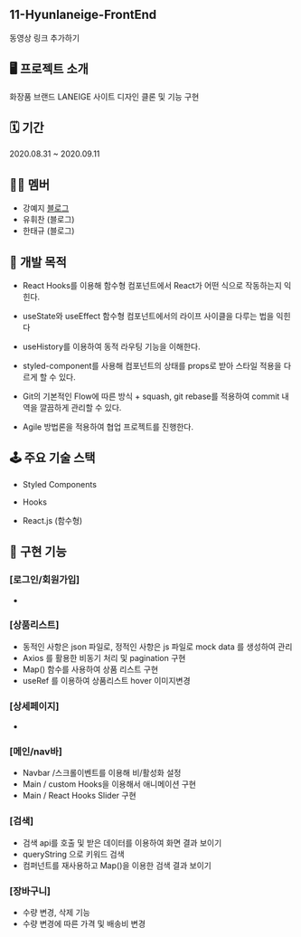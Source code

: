 

## 11-Hyunlaneige-FrontEnd


동영상 링크 추가하기 

## 🖥 프로젝트 소개

 화장품 브랜드 LANEIGE 사이트 디자인 클론 및 기능 구현

## 🗓 기간 

 2020.08.31 ~ 2020.09.11

## 👨‍💻 멤버

-  강예지 [블로그](https://velog.io/@yejikang/wecodeproject-%ED%98%84%EB%9E%80%ED%95%B4S-%EC%9D%98-laneige-react-%ED%81%B4%EB%A1%A0-%ED%94%84%EB%A1%9C%EC%A0%9D%ED%8A%B8-%ED%9B%84%EA%B8%B0)
-  유휘찬 (블로그)
-  한태규 (블로그)

## 🔧 개발 목적

- React Hooks를 이용해 함수형 컴포넌트에서 React가 어떤 식으로 작동하는지 익힌다.

- useState와 useEffect 함수형 컴포넌트에서의 라이프 사이클을 다루는 법을 익힌다

- useHistory를 이용하여 동적 라우팅 기능을 이해한다.

- styled-component를 사용해  컴포넌트의 상태를 props로 받아 스타일 적용을 다르게 할 수 있다.

- Git의 기본적인 Flow에 따른 방식 +  squash, git rebase를 적용하여 commit 내역을 깔끔하게 관리할 수 있다.

- Agile 방법론을 적용하여 협업 프로젝트를 진행한다.

  

## 🕹 주요 기술 스택

- Styled Components

- Hooks

- React.js (함수형)

  

## 📌 구현 기능

### [로그인/회원가입]

- 

### [상품리스트]

- 동적인 사항은 json 파일로, 정적인 사항은 js 파일로 mock data 를 생성하여 관리
- Axios 를 활용한 비동기 처리 및 pagination 구현
- Map() 함수를 사용하여 상품 리스트 구현
- useRef 를 이용하여 상품리스트 hover 이미지변경

### [상세페이지]

- 

### [메인/nav바]
- Navbar /스크롤이벤트를 이용해 비/활성화 설정   
- Main / custom Hooks을 이용해서 애니메이션 구현
- Main / React Hooks Slider 구현

### [검색]
- 검색 api를 호출 및 받은 데이터를 이용하여 화면 결과 보이기
- queryString 으로 키워드 검색  
- 컴퍼넌트를 재사용하고 Map()을 이용한 검색 결과 보이기 

### [장바구니]
- 수량 변경, 삭제 기능
- 수량 변경에 따른 가격 및 배송비 변경

